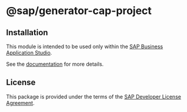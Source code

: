 # @sap/generator-cap-project

## Installation
This module is intended to be used only within the [SAP Business Application Studio](https://help.sap.com/viewer/c8f199cdcb7b48f2adc1bb3ec44e4dc4/Trial/en-US/8f46c6e6f86641cc900871c903761fd4.html).

See the [documentation](https://cap.cloud.sap/) for more details.

## License
This package is provided under the terms of the [SAP Developer License Agreement](https://tools.hana.ondemand.com/developer-license-3_1.txt).
